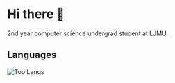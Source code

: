 # Hi there 👋

2nd year computer science undergrad student at LJMU. 

## Languages 
![Top Langs](https://github-readme-stats.vercel.app/api/top-langs/?username=Hazim2024&layout=compact)
